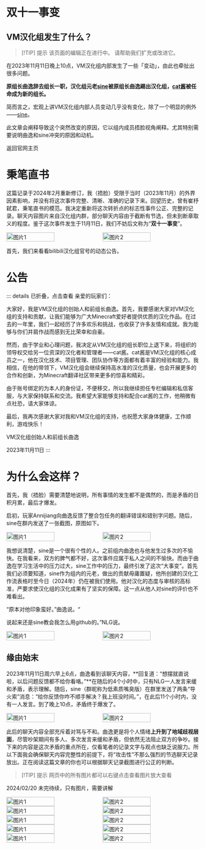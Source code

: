 <script setup>
import ButtonComponent from './.vitepress/theme/components/ButtonComponent.vue'
</script>

# 双十一事变
## VM汉化组发生了什么？

> [!TIP] 提示
> 该页面的编辑正在进行中。
请帮助我们扩充或改进它。

在2023年11月11日晚上10点，VM汉化组内部发生了一些「变动」，由此也牵扯出很多问题。

**原组长曲逸辞去组长一职，汉化组元老[sine](https://b23.tv/ODaNDYF)被原组长曲逸踢出汉化组，[cat酱](https://b23.tv/WsZQ6ln)被任命成为新的组长。**

简而言之，宏观上讲VM汉化组内部人员变动几乎没有变化，除了一个明显的例外——[sine](https://b23.tv/ODaNDYF)。


此文章会阐释导致这个突然改变的原因，它以组内成员捂脸视角阐释。尤其特别需要说明曲逸和sine冲突的原因和动机。

<div style="display: flex;">
  <ButtonComponent link="/">返回官网主页</ButtonComponent>
</div>

# 秉笔直书

这篇记录于2024年2月重新修订，我（捂脸）受限于当时（2023年11月）的外界因素影响，并没有将这次事件完整、清晰、准确的记录下来。回望历史，曾有崔杼弑君，秉笔直书的模范。我决定重新将这次转折点的标志性事件公正、完整的记录。聊天内容图片来自汉化组内群，部分聊天内容由于截断有节选，但未到断章取义的程度。鉴于这次事件发生于11月11日，我们不妨后文称为“**双十一事变**”。

<div style="display: flex">
  <img src="https://s11.ax1x.com/2024/02/19/pFY8n0A.jpg" style="width:50%" alt="图片1">
  <img src="https://s11.ax1x.com/2024/02/19/pFY8QtP.jpg" style="width:50%" alt="图片2">
</div>

首先，我们来看看bilibili汉化组官号的动态公告。

# 公告
::: details 已折叠，点击查看
亲爱的玩家们：

大家好，我是VM汉化组的创始人和前组长曲逸。首先，我要感谢大家对VM汉化组的支持和贡献，让我们能够为广大Minecraft爱好者提供优质的汉化作品。在过去的一年里，我们一起经历了许多欢乐和挑战，也收获了许多友情和成就。我为能够与你们并肩作战而感到无比荣幸和自豪。

然而，由于学业和心理问题，我决定从VM汉化组的组长职位上退下来，将组织的领导权交给另一位资深的汉化者和管理者——cat酱。cat酱是VM汉化组的核心成员之一，他在汉化技术、项目管理、团队协作等方面都有着丰富的经验和能力。我相信，在他的带领下，VM汉化组会继续保持高水准的汉化质量，也会开展更多的合作和创新，为Minecraft翻译社区带来更多的惊喜和精彩。

由于账号绑定的为本人的身份证，不便移交，所以我继续担任专栏编辑和私信客服，与大家保持联系和交流。我希望大家能够支持和配合cat酱的工作，他稍微有点社恐，请大家体谅。

最后，我再次感谢大家对我和VM汉化组的支持，也祝愿大家身体健康，工作顺利，游戏快乐！

VM汉化组创始人和前组长曲逸

2023年11月11日
:::

# 为什么会这样？
首先，我（捂脸）需要清楚地说明，所有事情的发生都不是偶然的，而是矛盾的日积月累，最后才爆发。

启初，玩家Annijiang向曲逸反馈了整合包任务的翻译错误和错别字问题。随后，sine在群内发送了一张截图，原图如下。

<div style="display: flex">
  <img src="https://z1.ax1x.com/2023/11/11/piGZS5F.jpg" style="width:50%" alt="图片1">
  <img src="https://z1.ax1x.com/2023/11/11/piGVncn.jpg" style="width:50%" alt="图片2">
</div>

我想说清楚，sine是一个很有个性的人。之前组内曲逸也与他发生过多次的不愉快。在我看来，双方的脾气都不好，这次事件应属于私人之间的不愉快。而由于曲逸在学习生活中的压力过大，sine工作中的压力，最终引发了这次“大事变”。首先我们必须要知道，sine作为组内的元老，做出的贡献毋庸置疑，他所创建的汉化工作流表格时至今日（2024年）仍在被我们使用。他对汉化的态度与审核的高标准，严要求使汉化组的汉化成果有了坚实的保障。这一点从他人对sine的评价也不难看出。


“原本对他印象蛮好。”曲逸说。“

说起来还是sine教会我怎么用github的。”NLG说。

<div style="display: flex">
  <img src="https://s11.ax1x.com/2024/02/19/pFYGANq.jpg" style="width:50%" alt="图片1">
  <img src="https://s11.ax1x.com/2024/02/19/pFYGSgS.jpg" style="width:50%" alt="图片2">
</div>

## 缘由始末

2023年11月11日周六早上6点，曲逸看到该聊天内容，**回复道：“想摆就直说啦，以后问题反馈都不给你看咯。”**在随后的4个小时中，只有NLG一人发言来缓和矛盾，表示理解。随后，sine（群昵称为低素质嘴臭版）在群里发送了两条“导火索”消息：“给你反馈你咋不顺手解决？我上班没时间。”，在此后11个小时内，没有一人发言。到了晚上10点，矛盾终于爆发了。

<div style="display: flex">
  <img src="https://z1.ax1x.com/2023/11/12/piGQaTI.jpg" style="width:50%" alt="图片1">
  <img src="https://z1.ax1x.com/2023/11/12/piGQU0A.jpg" style="width:50%" alt="图片2">
</div>

此后的聊天内容全部充斥着对骂与不和。曲逸更是将个人情绪**上升到了地域歧视层面**，尽管吵架期间有多人、多次发言来缓和矛盾，但依然无法阻止双方的争吵。接下来的内容是这次矛盾的重点所在，仅看笔者的记录文字与观点也缺乏说服力。所以下面我会确保聊天内容完整性的前提下，将“攻击性”不那么强烈的节选聊天记录放出。正在阅读这篇文章的你也可以根据聊天记录截图进行公正的判断。

> [!TIP] 提示
> 网页中的所有图片都可以右键点击查看图片放大查看

2024/02/20 未完待续，只有图片，需要讲解

<div style="display: flex">
  <img src="https://s11.ax1x.com/2024/02/20/pFtpwCV.jpg" style="width:50%" alt="图片1">
  <img src="https://s11.ax1x.com/2024/02/20/pFtpBgU.jpg" style="width:50%" alt="图片2">
</div>

<div style="display: flex">
  <img src="https://s11.ax1x.com/2024/02/20/pFtpDvF.jpg" style="width:50%" alt="图片1">
  <img src="https://s11.ax1x.com/2024/02/20/pFtp6b9.jpg" style="width:50%" alt="图片2">
</div>

<div style="display: flex">
  <img src="https://s11.ax1x.com/2024/02/20/pFtCd6U.jpg" style="width:50%" alt="图片1">
  <img src="https://s11.ax1x.com/2024/02/20/pFtCD0J.jpg" style="width:50%" alt="图片2">
</div>

<div style="display: flex">
  <img src="https://s11.ax1x.com/2024/02/20/pFtC2p6.jpg" style="width:50%" alt="图片1">
  <img src="https://s11.ax1x.com/2024/02/20/pFtCR1K.jpg" style="width:50%" alt="图片2">
</div>

<div style="display: flex">
  <img src="https://s11.ax1x.com/2024/02/21/pFtufjs.jpg" style="width:50%" alt="图片1">
  <img src="https://s11.ax1x.com/2024/02/21/pFtu4un.jpg" style="width:50%" alt="图片2">
</div>